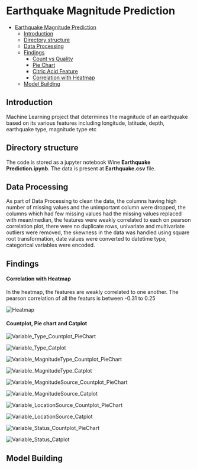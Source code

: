 # Earthquake Magnitude Prediction


- [Earthquake Magnitude Prediction](#Earthquake-Magnitude-Prediction)
  - [Introduction](#introduction)
  - [Directory structure](#directory-structure)
  - [Data Processing](#Data-Processing)
  - [Findings](#Findings)
      - [Count vs Quality](#count-vs-quality)
      - [Pie Chart](#pie-chart)
      - [Citric Acid Feature](#citric-acid-feature)
      - [Correlation with Heatmap](#correlation-with-heatmap)
  - [Model Building](#Model-Building)
  
## Introduction

Machine Learning project that determines the magnitude of an earthquake based on its various features including longitude, latitude, depth, earthquake type, magnitude type etc 

## Directory structure

The code is stored as a jupyter notebook Wine **Earthquake Prediction.ipynb**. The data is present at **Earthquake.csv** file.

## Data Processing

As part of Data Processing to clean the data, the columns having high number of missing values and the unimportant column were dropped, the columns which had few missing values had the missing values replaced with mean/median, the features were weakly correlated to each on pearson correlation plot, there were no duplicate rows, univariate and multivariate outliers were removed, the skewness in the data was handled using square root transformation, date values were converted to datetime type, categorical variables were encoded.

## Findings


#### Correlation with Heatmap

In the heatmap, the features are weakly correlated to one another. The pearson correlation of all the featurs is between -0.31 to 0.25 

![Heatmap](https://github.com/nipun1992/EarthquakeMagnitudePrediction/blob/main/heatmap.png)


#### Countplot, Pie chart and Catplot


![Variable_Type_Countplot_PieChart](https://github.com/nipun1992/EarthquakeMagnitudePrediction/blob/main/pics/Type_plot.png)

![Variable_Type_Catplot](https://github.com/nipun1992/EarthquakeMagnitudePrediction/blob/main/pics/Type_plot_catplot.png)

![Variable_MagnitudeType_Countplot_PieChart](https://github.com/nipun1992/EarthquakeMagnitudePrediction/blob/main/pics/MagnitudeType_plot.png)

![Variable_MagnitudeType_Catplot](https://github.com/nipun1992/EarthquakeMagnitudePrediction/blob/main/MagnitudeType_catplot.png)

![Variable_MagnitudeSource_Countplot_PieChart](https://github.com/nipun1992/EarthquakeMagnitudePrediction/blob/main/MagnitudeSource_plot.png)

![Variable_MagnitudeSource_Catplot](https://github.com/nipun1992/EarthquakeMagnitudePrediction/blob/main/MagnitudeSource_catplot.png)

![Variable_LocationSource_Countplot_PieChart](https://github.com/nipun1992/EarthquakeMagnitudePrediction/blob/main/LocationSource_plot.png)

![Variable_LocationSource_Catplot](https://github.com/nipun1992/EarthquakeMagnitudePrediction/blob/main/LocationSource_catplot.png)

![Variable_Status_Countplot_PieChart](https://github.com/nipun1992/EarthquakeMagnitudePrediction/blob/main/Status_plot.png)

![Variable_Status_Catplot](https://github.com/nipun1992/EarthquakeMagnitudePrediction/blob/main/Status_catplot.png)



## Model Building

